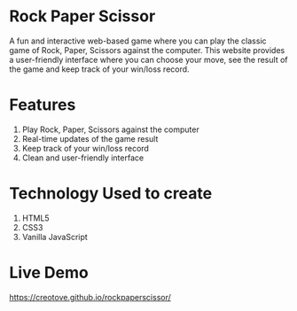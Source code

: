 # Rock Paper Scissor

A fun and interactive web-based game where you can play the classic game of Rock, Paper, Scissors against the computer. This website provides a user-friendly interface where you can choose your move, see the result of the game and keep track of your win/loss record.

# Features
1) Play Rock, Paper, Scissors against the computer
2) Real-time updates of the game result
3) Keep track of your win/loss record
4) Clean and user-friendly interface

# Technology Used to create
1) HTML5
2) CSS3
3) Vanilla JavaScript

# Live Demo
https://creotove.github.io/rockpaperscissor/